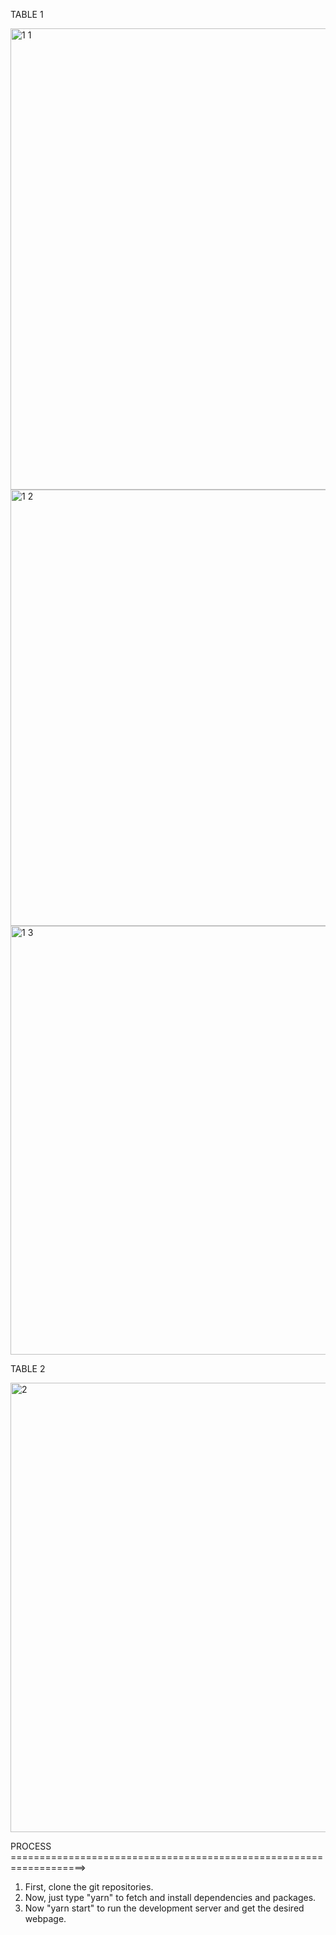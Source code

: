 TABLE 1

<img width="738" alt="1 1" src="https://github.com/Bishal-laha/task/assets/88556024/b12d1d9c-d83d-4923-bc71-18c3a47eb894">
<img width="698" alt="1 2" src="https://github.com/Bishal-laha/task/assets/88556024/07df4bc5-6ef2-4735-8f2e-79bdd651a3f0">
<img width="686" alt="1 3" src="https://github.com/Bishal-laha/task/assets/88556024/f035a935-0bfc-42d6-bcc4-904ae55c4d6b">

TABLE 2

<img width="719" alt="2" src="https://github.com/Bishal-laha/task/assets/88556024/dbabde4c-37e8-4159-82a4-dc9035283f4d">



PROCESS ===================================================================>
1. First, clone the git repositories.
2. Now, just type "yarn" to fetch and install dependencies and packages.
3. Now "yarn start" to run the development server and get the desired webpage.
